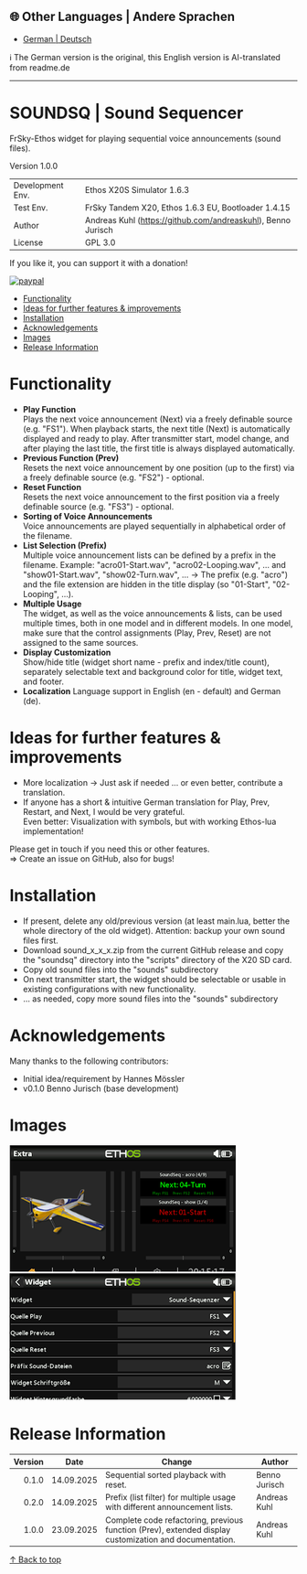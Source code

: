 ## 🌐 Other Languages | Andere Sprachen
- [German | Deutsch](readme.de.md)
  
ℹ️ The German version is the original, this English version is AI-translated from readme.de

***

<h1 name="top"> SOUNDSQ | Sound Sequencer </h1>
FrSky-Ethos widget for playing sequential voice announcements (sound files).
       
Version 1.0.0

|                      |                                                              |
| -------------------- | ------------------------------------------------------------ |
| Development Env.     | Ethos X20S Simulator 1.6.3                                   |
| Test Env.            | FrSky Tandem X20, Ethos 1.6.3 EU, Bootloader 1.4.15          |
| Author               | Andreas Kuhl (https://github.com/andreaskuhl), Benno Jurisch |
| License              | GPL 3.0                                                      |

If you like it, you can support it with a donation!
<p>
  <a href="https://www.paypal.com/donate/?hosted_button_id=JWPUZ76CCV4FU">
      <img src="https://www.paypalobjects.com/en_US/i/btn/btn_donateCC_LG.gif" alt="paypal">
  </a>
</p>

- [Functionality](#functionality)
- [Ideas for further features \& improvements](#ideas-for-further-features--improvements)
- [Installation](#installation)
- [Acknowledgements](#acknowledgements)
- [Images](#images)
- [Release Information](#release-information)


# Functionality

  - **Play Function**  
  Plays the next voice announcement (Next) via a freely definable source (e.g. "FS1"). When playback starts, the next title (Next) is automatically displayed and ready to play. After transmitter start, model change, and after playing the last title, the first title is always displayed automatically.
  - **Previous Function (Prev)**  
  Resets the next voice announcement by one position (up to the first) via a freely definable source (e.g. "FS2") - optional.
  - **Reset Function**  
  Resets the next voice announcement to the first position via a freely definable source (e.g. "FS3") - optional.
  - **Sorting of Voice Announcements**  
  Voice announcements are played sequentially in alphabetical order of the filename.
  - **List Selection (Prefix)**  
  Multiple voice announcement lists can be defined by a prefix in the filename. Example: "acro01-Start.wav", "acro02-Looping.wav", ... and "show01-Start.wav", "show02-Turn.wav", ... -> The prefix (e.g. "acro") and the file extension are hidden in the title display (so "01-Start", "02-Looping", ...).
  - **Multiple Usage**  
  The widget, as well as the voice announcements & lists, can be used multiple times, both in one model and in different models. In one model, make sure that the control assignments (Play, Prev, Reset) are not assigned to the same sources.
  - **Display Customization**  
  Show/hide title (widget short name - prefix and index/title count), separately selectable text and background color for title, widget text, and footer.
  - **Localization**
  Language support in English (en - default) and German (de).
  

# Ideas for further features & improvements
  - More localization -> Just ask if needed ... or even better, contribute a translation.
  - If anyone has a short & intuitive German translation for Play, Prev, Restart, and Next, I would be very grateful.  
  Even better: Visualization with symbols, but with working Ethos-lua implementation!  
  
  Please get in touch if you need this or other features.  
  => Create an issue on GitHub, also for bugs!
  
  
# Installation
- If present, delete any old/previous version (at least main.lua, better the whole directory of the old widget). Attention: backup your own sound files first.
- Download sound_x_x_x.zip from the current GitHub release and copy the "soundsq" directory into the "scripts" directory of the X20 SD card.
- Copy old sound files into the "sounds" subdirectory
- On next transmitter start, the widget should be selectable or usable in existing configurations with new functionality.
- ... as needed, copy more sound files into the "sounds" subdirectory

# Acknowledgements
Many thanks to the following contributors:
- Initial idea/requirement by Hannes Mössler
- v0.1.0 Benno Jurisch (base development)

# Images
![alt text](image-1.png) ![alt text](image-2.png)

# Release Information

| Version |   Date     | Change                                                                                                          | Author         |
| ------: | :--------: | -------------------------------------------------------------------------------------------------------------- | ------------- |
|   0.1.0 | 14.09.2025 | Sequential sorted playback with reset.                                                                         | Benno Jurisch |
|   0.2.0 | 14.09.2025 | Prefix (list filter) for multiple usage with different announcement lists.                                     | Andreas Kuhl  |
|   1.0.0 | 23.09.2025 | Complete code refactoring, previous function (Prev), extended display customization and documentation.          | Andreas Kuhl  |


[↑ Back to top](#top)
